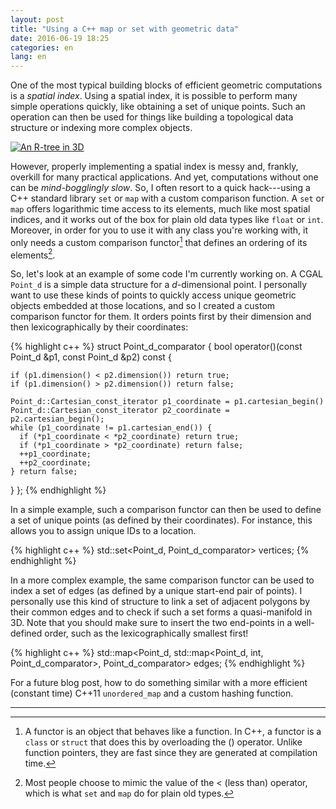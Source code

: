 ```yaml
---
layout: post
title: "Using a C++ map or set with geometric data"
date: 2016-06-19 18:25
categories: en
lang: en
---
```


One of the most typical building blocks of efficient geometric computations is a *spatial index*. Using a spatial index, it is possible to perform many simple operations quickly, like obtaining a set of unique points. Such an operation can then be used for things like building a topological data structure or indexing more complex objects.

<a href="https://commons.wikimedia.org/wiki/File:RTree-Visualization-3D.svg"><img src="{{ site.baseurl }}/img/blog/rtree.svg" class="img-responsive center-block" alt="An R-tree in 3D"></a>

However, properly implementing a spatial index is messy and, frankly, overkill for many practical applications. And yet, computations without one can be *mind-bogglingly slow*. So, I often resort to a quick hack---using a C++ standard library `set` or `map` with a custom comparison function. A `set` or `map` offers logarithmic time access to its elements, much like most spatial indices, and it works out of the box for plain old data types like `float` or `int`. Moreover, in order for you to use it with any class you're working with, it only needs a custom comparison functor[^1] that defines an ordering of its elements[^2].

So, let's look at an example of some code I'm currently working on. A CGAL `Point_d` is a simple data structure for a *d*-dimensional point. I personally want to use these kinds of points to quickly access unique geometric objects embedded at those locations, and so I created a custom comparison functor for them. It orders points first by their dimension and then lexicographically by their coordinates:

{% highlight c++ %}
struct Point_d_comparator {
  bool operator()(const Point_d &p1, const Point_d &p2) const {
    
    if (p1.dimension() < p2.dimension()) return true;
    if (p1.dimension() > p2.dimension()) return false;
    
    Point_d::Cartesian_const_iterator p1_coordinate = p1.cartesian_begin()
    Point_d::Cartesian_const_iterator p2_coordinate = p2.cartesian_begin();
    while (p1_coordinate != p1.cartesian_end()) {
      if (*p1_coordinate < *p2_coordinate) return true;
      if (*p1_coordinate > *p2_coordinate) return false;
      ++p1_coordinate;
      ++p2_coordinate;
    } return false;
  }
};
{% endhighlight %}

In a simple example, such a comparison functor can then be used to define a set of unique points (as defined by their coordinates). For instance, this allows you to assign unique IDs to a location.

{% highlight c++ %}
std::set<Point_d, Point_d_comparator> vertices;
{% endhighlight %}

In a more complex example, the same comparison functor can be used to index a set of edges (as defined by a unique start-end pair of points). I personally use this kind of structure to link a set of adjacent polygons by their common edges and to check if such a set forms a quasi-manifold in 3D. Note that you should make sure to insert the two end-points in a well-defined order, such as the lexicographically smallest first!

{% highlight c++ %}
std::map<Point_d, std::map<Point_d, int, Point_d_comparator>, Point_d_comparator> edges;
{% endhighlight %}

For a future blog post, how to do something similar with a more efficient (constant time) C++11 `unordered_map` and a custom hashing function.

---

[^1]: A functor is an object that behaves like a function. In C++, a functor is a `class` or `struct` that does this by overloading the () operator. Unlike function pointers, they are fast since they are generated at compilation time.
[^2]: Most people choose to mimic the value of the < (less than) operator, which is what `set` and `map` do for plain old types.